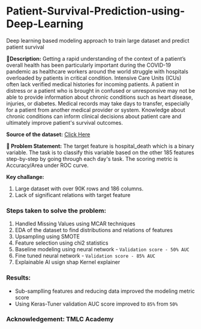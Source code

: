 # Patient-Survival-Prediction-using-Deep-Learning
Deep learning based modeling approach to train large dataset and predict patient survival 

**🧾Description:** Getting a rapid understanding of the context of a patient’s overall health has been particularly important during the COVID-19 pandemic as healthcare workers around the world struggle with hospitals overloaded by patients in critical condition. Intensive Care Units (ICUs) often lack verified medical histories for incoming patients. A patient in distress or a patient who is brought in confused or unresponsive may not be able to provide information about chronic conditions such as heart disease, injuries, or diabetes. Medical records may take days to transfer, especially for a patient from another medical provider or system. Knowledge about chronic conditions can inform clinical decisions about patient care and ultimately improve patient's survival outcomes.

**Source of the dataset:** [Click Here](https://journals.lww.com/ccmjournal/Citation/2019/01001/33__THE_GLOBAL_OPEN_SOURCE_SEVERITY_OF_ILLNESS.36.aspx)

**🧭 Problem Statement:** The target feature is hospital_death which is a binary variable. The task is to classify this variable based on the other 185 features step-by-step by going through each day's task. The scoring metric is Accuracy/Area under ROC curve.

**Key challange:** 

1. Large dataset with over 90K rows and 186 columns.
2. Lack of significant relations with target feature

### Steps taken to solve the problem:

1) Handled Missing Values using MCAR techniques
2) EDA of the dataset to find distributions and relations of features 
3) Upsampling using SMOTE 
4) Feature selection using chi2 statistics
5) Baseline modeling using neural network - `Validation score - 50% AUC`
6) Fine tuned neural network - `Validation score - 85% AUC`
7) Explainable AI usign shap Kernel explainer

### Results:

- Sub-samplling features and reducing data improved the modeling metric score
- Using Keras-Tuner validation AUC score improved to `85%` from `50%`

### Acknowledgement: TMLC Academy
